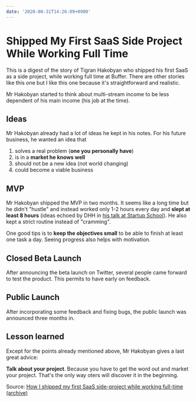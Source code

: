 ```yaml
---
date: '2020-08-31T14:26:09+0900'
---
```


# Shipped My First SaaS Side Project While Working Full Time

This is a digest of the story of Tigran Hakobyan who shipped his first SaaS as a side project, while working full time at Buffer.
There are other stories like this one but I like this one because it's straightforward and realistic.

Mr Hakobyan started to think about multi-stream income to be less dependent of his main income (his job at the time).

## Ideas

Mr Hakobyan already had a lot of ideas he kept in his notes.
For his future business, he wanted an idea that

1.  solves a real problem (**one you personally have**)
2.  is in a **market he knows well**
3.  should not be a new idea (not world changing)
4.  could become a viable business

## MVP

Mr Hakobyan shipped the MVP in two months.
It seems like a long time but he didn't "hustle" and instead worked only 1-2 hours every day and **slept at least 8 hours** (ideas echoed by DHH in [his talk at Startup School](https://youtu.be/0CDXJ6bMkMY)).
He also kept a strict routine instead of "cramming".

One good tips is to **keep the objectives small** to be able to finish at least one task a day.
Seeing progress also helps with motivation.

## Closed Beta Launch

After announcing the beta launch on Twitter, several people came forward to test the product.
This permits to have early on feedback.

## Public Launch

After incorporating some feedback and fixing bugs, the public launch was announced three months in.

## Lesson learned

Except for the points already mentioned above, Mr Hakobyan gives a last great advice:

**Talk about your project**.
Because you have to get the word out and market your project.
That's the only way oters will discover it in the beginning.

Source: [How I shipped my first SaaS side-project while working full-time (archive)](https://web.archive.org/web/20190529214753/https://blog.cronhub.io/my-first-saas-project/)
